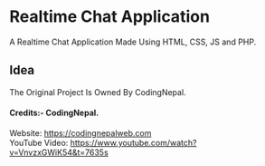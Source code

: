 # Realtime Chat Application
A Realtime Chat Application Made Using HTML, CSS, JS and PHP. 

## Idea
The Original Project Is Owned By CodingNepal.

#### Credits:- CodingNepal.
Website: https://codingnepalweb.com<br>
YouTube Video: https://www.youtube.com/watch?v=VnvzxGWiK54&t=7635s
